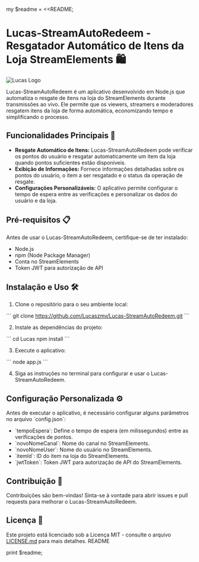 my $readme = <<README;
# Lucas-StreamAutoRedeem - Resgatador Automático de Itens da Loja StreamElements 🛍️

![Lucas Logo](https://i.imgur.com/JEiczij.png)

Lucas-StreamAutoRedeem é um aplicativo desenvolvido em Node.js que automatiza o resgate de itens na loja do StreamElements durante transmissões ao vivo. Ele permite que os viewers, streamers e moderadores resgatem itens da loja de forma automática, economizando tempo e simplificando o processo.

## Funcionalidades Principais 🚀

- **Resgate Automático de Itens:** Lucas-StreamAutoRedeem pode verificar os pontos do usuário e resgatar automaticamente um item da loja quando pontos suficientes estão disponíveis.
- **Exibição de Informações:** Fornece informações detalhadas sobre os pontos do usuário, o item a ser resgatado e o status da operação de resgate.
- **Configurações Personalizáveis:** O aplicativo permite configurar o tempo de espera entre as verificações e personalizar os dados do usuário e da loja.

## Pré-requisitos 📋

Antes de usar o Lucas-StreamAutoRedeem, certifique-se de ter instalado:

- Node.js
- npm (Node Package Manager)
- Conta no StreamElements
- Token JWT para autorização de API

## Instalação e Uso 🛠️

1. Clone o repositório para o seu ambiente local:

\`\`\`
git clone https://github.com/Lucaszmv/Lucas-StreamAutoRedeem.git
\`\`\`

2. Instale as dependências do projeto:

\`\`\`
cd Lucas
npm install
\`\`\`

3. Execute o aplicativo:

\`\`\`
node app.js
\`\`\`

4. Siga as instruções no terminal para configurar e usar o Lucas-StreamAutoRedeem.

## Configuração Personalizada ⚙️

Antes de executar o aplicativo, é necessário configurar alguns parâmetros no arquivo \`config.json\`:

- \`tempoEspera\`: Define o tempo de espera (em milissegundos) entre as verificações de pontos.
- \`novoNomeCanal\`: Nome do canal no StreamElements.
- \`novoNomeUser\`: Nome do usuário no StreamElements.
- \`itemId\`: ID do item na loja do StreamElements.
- \`jwtToken\`: Token JWT para autorização de API do StreamElements.

## Contribuição 🤝

Contribuições são bem-vindas! Sinta-se à vontade para abrir issues e pull requests para melhorar o Lucas-StreamAutoRedeem.

## Licença 📄

Este projeto está licenciado sob a Licença MIT - consulte o arquivo [LICENSE.md](LICENSE.md) para mais detalhes.
README

print $readme;
